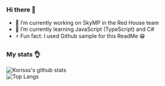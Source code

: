 ### Hi there 👋

- 🔭 I’m currently working on SkyMP in the Red House team
- 🌱 I’m currently learning JavaScript (TypeScript) and C#
- ⚡ Fun fact: I used Github sample for this ReadMe 😁

<!--
**Korisss/Korisss** is a ✨ _special_ ✨ repository because its `README.md` (this file) appears on your GitHub profile.

Here are some ideas to get you started:

- 👯 I’m looking to collaborate on ...
- 🤔 I’m looking for help with ...
- 💬 Ask me about ...
- 📫 How to reach me: ...
- 😄 Pronouns: ...
-->

### My stats 👌

![Korisss's github stats](https://github-readme-stats.vercel.app/api?username=Korisss&show_icons=true&theme=tokyonight)
<br>
![Top Langs](https://github-readme-stats.vercel.app/api/top-langs/?username=Korisss&layout=compact&theme=tokyonight)
